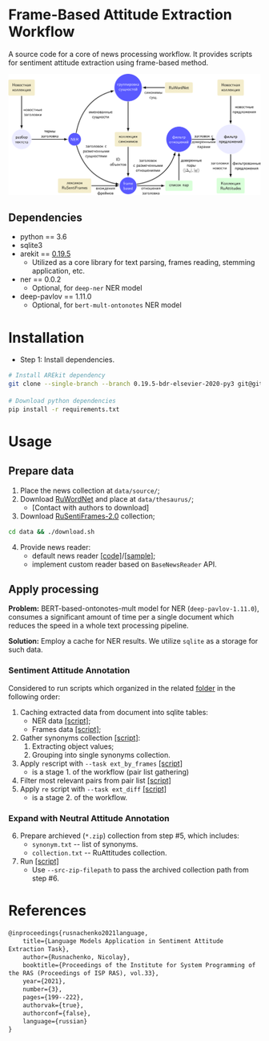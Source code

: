 # Frame-Based Attitude Extraction Workflow

A source code for a core of news processing workflow.
It provides scripts for sentiment attitude extraction using frame-based method.

![](logo.png)


## Dependencies

* python == 3.6
* sqlite3
* arekit == [0.19.5](https://github.com/nicolay-r/AREkit/tree/0.19.5-bdr-elsevier-2020-py3)
    * Utilized as a core library for text parsing, frames reading, stemming application, etc.
* ner == 0.0.2 
    * Optional, for `deep-ner` NER model
* deep-pavlov == 1.11.0 
    * Optional, for `bert-mult-ontonotes` NER model
    
# Installation

* Step 1: Install dependencies.
``` bash
# Install AREkit dependency
git clone --single-branch --branch 0.19.5-bdr-elsevier-2020-py3 git@github.com:nicolay-r/AREkit.git core

# Download python dependencies
pip install -r requirements.txt
```
    
# Usage 

## Prepare data

1. Place the news collection at `data/source/`;
2. Download [RuWordNet](https://ruwordnet.ru/en/) and place at `data/thesaurus/`;
    - [Contact with authors to download]
3. Download [RuSentiFrames-2.0](https://github.com/nicolay-r/RuSentiFrames) collection;
```bash
cd data && ./download.sh
```
4. Provide news reader:
    - default news reader [[code]](texts/readers/simple.py)/[[sample]](data/source/sample.txt);
    - implement custom reader based on `BaseNewsReader` API.

## Apply processing

**Problem:** BERT-based-ontonotes-mult model for NER (`deep-pavlov-1.11.0`), consumes a significant amount of time per a single document which
reduces the speed in a whole text processing pipeline.

**Solution:** Employ a cache for NER results. We utilize `sqlite` as a storage for such data.

### Sentiment Attitude Annotation

Considered to run scripts which organized in the related [folder](scripts) in the following order:
1. Caching extracted data from document into sqlite tables:
    * NER data [[script]](step1_ner_cache.sh);
    * Frames data [[script]](step1_frames_cache.sh);
2. Gather synonyms collection [[script]](step2_cache_synonyms.sh):
    1. Extracting object values;
    2. Grouping into single synonyms collection.
3. Apply `re`script with `--task ext_by_frames` [[script]](step3_exatract_pairs.sh)
    * is a stage 1. of the workflow (pair list gathering)
4. Filter most relevant pairs from pair list [[script]](step4_filter_pairs.sh)
5. Apply `re` script with `--task ext_diff` [[script]](step5_extract_attitudes.sh)
    * is a stage 2. of the workflow.
    
### Expand with Neutral Attitude Annotation
6. Prepare archieved (`*.zip`) collection from step #5, which includes:
    * `synonym.txt` -- list of synonyms.
    * `collection.txt` -- RuAttitudes collection.
7. Run [[script]](step6_neutral_attitudes.sh)
    * Use `--src-zip-filepath` to pass the archived collection path from step #6.

# References
```
@inproceedings{rusnachenko2021language,
    title={Language Models Application in Sentiment Attitude Extraction Task},
    author={Rusnachenko, Nicolay},
    booktitle={Proceedings of the Institute for System Programming of the RAS (Proceedings of ISP RAS), vol.33},
    year={2021},
    number={3},
    pages={199--222},
    authorvak={true},
    authorconf={false},
    language={russian}
}
